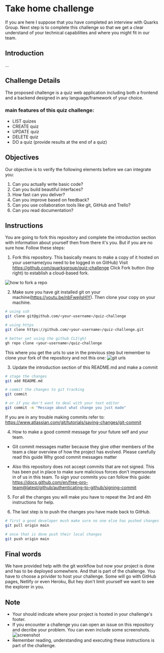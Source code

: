 # Take home challenge
If you are here I suppose that you have completed an interview with Quarks Group. Next step is to complete this challenge so that we get a clear understand of your technical capabilities and where you might fit in our team.

## Introduction
...

## Challenge Details

The proposed challenge is a quiz web application including both a frontend and a backend designed in any language/framework of your choice.

### main features of this quiz challenge:
- LIST quizes
- CREATE quiz
- UPDATE quiz
- DELETE quiz
- DO a quiz (provide results at the end of a quiz)


## Objectives
Our objective is to verify the following elements before we can integrate you:

1. Can you actually write basic code?
2. Can you build beautiful interfaces?
3. How fast can you deliver?
4. Can you improve based on feedback?
5. Can you use collaboration tools like git, GitHub and Trello?
6. Can you read documentation?

## Instructions

You are going to fork this repository and complete the introduction section with information about yourself then from there it's you. But if you are no sure how. Follow these steps:

1. Fork this repository. This basically means to make a copy of it hosted on your username(you need to be logged in on GitHub)
Visit https://github.com/quarksgroup/quiz-challenge Click Fork button (top right) to establish a cloud-based fork.

![how to fork a repo](https://user-images.githubusercontent.com/17580572/112593802-b14a7580-8e10-11eb-9aa0-22c12213b657.png)


2. Make sure you have git installed git on your machine(https://youtu.be/nbFwejIsHlY). Then clone your copy on your machine.

```sh
# using ssh
git clone git@github.com/<your-username>/quiz-challenge

# using https
git clone https://github.com/<your-username>/quiz-challenge.git

# better yet using the github CLI(gh)
gh repo clone <your-username>/quiz-challenge
```

This where you get the urls to use in the previous step but remember to clone your fork of the repository and not this one:
![git urls](https://user-images.githubusercontent.com/17580572/112594639-e905ed00-8e11-11eb-82f2-1046062cb917.png)


3. Update the introduction section of this README.md and make a commit

```sh
# stage the changes
git add README.md

# commit the changes to git tracking
git commit 

# or if you don't want to deal with your text editor
git commit -m "Message about what change you just made"
```

If you are in any trouble making commits refer to: https://www.atlassian.com/git/tutorials/saving-changes/git-commit

4. How to make a good commit message for your future self and your team.

* Git commit messages matter because they give other members of the team a clear overview of how the project has evolved. Please carefully read this guide Why good commit messages matter

* Also this repository does not accept commits that are not signed. This has been put in place to make sure malicious forces don't impersonate in of us in this team. To sign your commits you can follow this guide: https://docs.github.com/en/free-pro-team@latest/github/authenticating-to-github/signing-commit

5. For all the changes you will make you have to repeat the 3rd and 4th instructions for help.

6. The last step is to push the changes you have made back to GitHub.

```sh
# first a good developer mush make sure no one else has pushed changes they do not have locally
git pull origin main

# once that is done push their local changes
git push origin main
```

## Final words

We have provided help with the git workflow but now your project is done and has to be deployed somewhere. And that is part of the challenge. You have to choose a privider to host your challenge. Some will go with GitHub pages, Netlify or even Heroku, But hey don't limit yourself we want to see the explorer in you.

## Note

* Your should indicate where your project is hosted in your challenge's footer.
* If you encounter a challenge you can open an issue on this repository and decribe your problem. You can even include some screenshots.![screenshot](https://user-images.githubusercontent.com/17580572/112598156-d7731400-8e16-11eb-9ee1-46b4de5c88fc.png)
* Remember reading, understanding and executing these instructions is part of the challenge.
